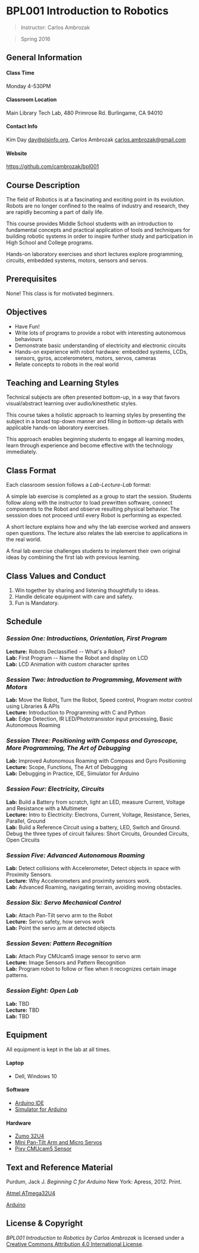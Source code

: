 # BPL001 Introduction to Robotics

> Instructor: Carlos Ambrozak

> Spring 2016

## General Information

#### Class Time

Monday 4-530PM

#### Classroom Location 

Main Library Tech Lab, 480 Primrose Rd.  Burlingame, CA 94010

#### Contact Info

Kim Day day@plsinfo.org, Carlos Ambrozak carlos.ambrozak@gmail.com

#### Website

https://github.com/cambrozak/bpl001

## Course Description

The field of Robotics is at a fascinating and exciting point in its evolution.
Robots are no longer confined to the realms of industry and research,
they are rapidly becoming a part of daily life.

This course provides Middle School students with an introduction
to fundamental concepts and practical application of tools and techniques for building robotic systems
in order to inspire further study and participation in High School and College programs.

Hands-on laboratory exercises and short lectures explore
programming, circuits, embedded systems, motors, sensors and servos.

## Prerequisites

None!  This class is for motivated beginners.

## Objectives

* Have Fun!
* Write lots of programs to provide a robot with interesting autonomous behaviours
* Demonstrate basic understanding of electricity and electronic circuits
* Hands-on experience with robot hardware: embedded systems, LCDs, sensors, gyros, accelerometers, motors, servos, cameras
* Relate concepts to robots in the real world 

## Teaching and Learning Styles

Technical subjects are often presented bottom-up, in a way that favors visual/abstract learning over audio/kinesthetic styles.   

This course takes a holistic approach to learning styles
by presenting the subject in a broad top-down manner
and filling in bottom-up details with applicable hands-on laboratory exercises.

This approach enables beginning students to engage all learning modes, learn through experience and become effective with the technology immediately.

## Class Format
Each classroom session follows a *Lab-Lecture-Lab* format:

A simple lab exercise is completed as a group to start the session.
Students follow along with the instructor to load prewritten software,
connect components to the Robot and observe resulting physical behavior.
The sesssion does not proceed until every Robot is performing as expected.

A short lecture explains how and why the lab exercise worked and answers open questions.
The lecture also relates the lab exercise to applications in the real world.

A final lab exercise challenges students to implement their own original ideas
by combining the first lab with previous learning.

## Class Values and Conduct

1. Win together by sharing and listening thoughtfully to ideas.
2. Handle delicate equipment with care and safety.
3. Fun is Mandatory.

## Schedule

### _Session One: Introductions, Orientation, First Program_

**Lecture:** Robots Declassified -- What's a Robot?<br>
**Lab:** First Program -- Name the Robot and display on LCD<br>
**Lab:** LCD Animation with custom character sprites

### _Session Two: Introduction to Programming, Movement with Motors_

**Lab:** Move the Robot, Turn the Robot, Speed control, Program motor control using Libraries & APIs<br>
**Lecture:** Introduction to Programming with C and Python<br>
**Lab:** Edge Detection, IR LED/Phototransistor input processing, Basic Autonomous Roaming

### _Session Three: Positioning with Compass and Gyroscope, More Programming, The Art of Debugging_

**Lab:** Improved Autonomous Roaming with Compass and Gyro Positioning<br>
**Lecture:** Scope, Functions, The Art of Debugging<br>
**Lab:** Debugging in Practice, IDE, Simulator for Arduino

### _Session Four: Electricity, Circuits_

**Lab:** Build a Battery from scratch, light an LED, measure Current, Voltage and Resistance with a Multimeter<br>
**Lecture:** Intro to Electricity: Electrons, Current, Voltage, Resistance, Series, Parallel, Ground<br>
**Lab:** Build a Reference Circuit using a battery, LED, Switch and Ground.  Debug the three types of circuit failures: Short Circuits, Grounded Circuits, Open Circuits 

### _Session Five: Advanced Autonomous Roaming_

**Lab:**  Detect collisions with Accelerometer, Detect objects in space with Proximity Sensors.<br>
**Lecture:**  Why Accelerometers and proximity sensors work.<br>
**Lab:** Advanced Roaming, navigating terrain, avoiding moving obstacles.

### _Session Six: Servo Mechanical Control_

**Lab:** Attach Pan-Tilt servo arm to the Robot<br>
**Lecture:** Servo safety, how servos work<br>
**Lab:** Point the servo arm at detected objects

### _Session Seven: Pattern Recognition_

**Lab:** Attach Pixy CMUcam5 image sensor to servo arm<br>
**Lecture:** Image Sensors and Pattern Recognition<br>
**Lab:**  Program robot to follow or flee when it recognizes certain image patterns.

### _Session Eight: Open Lab_

**Lab:** TBD<br>
**Lecture:** TBD<br>
**Lab:** TBD

## Equipment

All equipment is kept in the lab at all times.

#### Laptop

* Dell, Windows 10

#### Software

* [Arduino IDE](https://www.arduino.cc/en/Main/Software)
* [Simulator for Arduino](http://www.virtronics.com.au/Simulator-for-Arduino.html)

#### Hardware

* [Zumo 32U4](https://www.pololu.com/product/3126/resources)
* [Mini Pan-Tilt Arm and Micro Servos](https://www.adafruit.com/products/1967)
* [Pixy CMUcam5 Sensor](https://www.adafruit.com/products/1906) 

## Text and Reference Material

Purdum, Jack J. *Beginning C for Arduino* New York: Apress, 2012. Print.

[Atmel ATmega32U4](http://www.atmel.com/devices/atmega32u4.aspx)

[Arduino](https://www.arduino.cc/)

## License & Copyright

*BPL001 Introduction to Robotics by Carlos Ambrozak* is licensed under a [Creative Commons Attribution 4.0 International License](http://creativecommons.org/licenses/by/4.0/).
